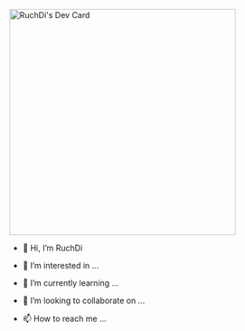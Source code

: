 <a href="https://app.daily.dev/ruchdir"><img src="https://api.daily.dev/devcards/540318d92e334ab3be11ff49ce92ae77.png?r=0qn" width="400" alt="RuchDi's Dev Card"/></a>

- 👋 Hi, I’m RuchDi

- 👀 I’m interested in ...

- 🌱 I’m currently learning ...

- 💞️ I’m looking to collaborate on ...

- 📫 How to reach me ...

<!---
ruchdir/ruchdir is a ✨ special ✨ repository because its `README.md` (this file) appears on your GitHub profile.
You can click the Preview link to take a look at your changes.
--->
